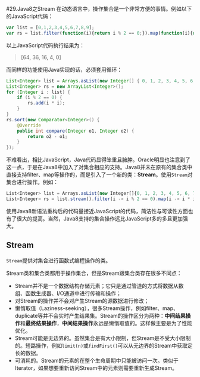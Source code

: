 #29.Java8之Stream
在动态语言中，操作集合是一个非常方便的事情。例如以下的JavaScript代码：
```JavaScript
var list = [0,1,2,3,4,5,6,7,8,9];
var rs = list.filter(function(i){return i % 2 == 0;}).map(function(i){return i * i;}).sort(function(x,y){return x < y;})
```
以上JavaScript代码执行结果为：
> [64, 36, 16, 4, 0]

而同样的功能使用Java实现的话，必须套用循环：
```Java
List<Integer> list = Arrays.asList(new Integer[] { 0, 1, 2, 3, 4, 5, 6, 7, 8, 9 });
List<Integer> rs = new ArrayList<Integer>();
for (Integer i : list) {
	if (i % 2 == 0) {
		rs.add(i * i);
	}
}
rs.sort(new Comparator<Integer>() {
	@Override
	public int compare(Integer o1, Integer o2) {
		return o2 - o1;
	}
});
```
不难看出，相比JavaScript，Java代码显得笨重且臃肿。Oracle明显也注意到了这一点，于是在Java8中加入了对集合相应的支持。Java8并未在原有的集合类中直接支持filter、map等操作的，而是引入了一个新的类：**Stream**。使用`Stream`对集合进行操作。例如：
```JavaScript
List<Integer> list = Arrays.asList(new Integer[]{0, 1, 2, 3, 4, 5, 6, 7, 8, 9});
List<Integer> rs = list.stream().filter(i -> i % 2 == 0).map(i -> i * i).sorted((x,y) -> y - x).collect(Collectors.toList());
```
使用Java8新语法重构后的代码量接近JavaScript的代码，简洁性与可读性方面也有了很大的提高。当然，Java8支持的集合操作远比JavaScript多的多且更加强大。

## Stream

`Stream`提供对集合进行函数式编程操作的类。

Stream类和集合类都用于操作集合，但是Stream跟集合类存在很多不同点：
 * Stream并不是一个数据结构存储元素；它只是通过管道的方式将数据从数组、函数生成器、I/O通道中进行传输和操作；
 * 对Stream的操作并不会对产生Stream的源数据进行修改；
 * 懒惰取值（Laziness-seeking），很多Stream操作，例如filter、map、duplicate等并不会实时产生结果集。Stream的操作区分为两种：**中间结果操作**和**最终结果操作**，**中间结果操作**永远是懒惰取值的。这样做主要是为了性能优化。
 * Stream可能是无边界的。虽然集合是有大小限制，但Stream是不受大小限制的。短路操作，例如`limit(n)`或`findFirst()`可以从无边界的Stream中获取定长的数据。
 * 可消耗的。Stream的元素的在整个生命周期中只能被访问一次。类似于Iterator，如果想要重新访问Stream中的元素则需要重新生成Stream。

